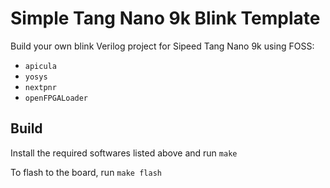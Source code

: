 # Simple Tang Nano 9k Blink Template

Build your own blink Verilog project for Sipeed Tang Nano 9k using FOSS:

- `apicula`
- `yosys`
- `nextpnr`
- `openFPGALoader`

## Build

Install the required softwares listed above and run `make`

To flash to the board, run `make flash`